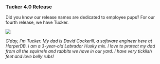 ### Tucker 4.0 Release

Did you know our release names are dedicated to employee pups? For our fourth release, we have Tucker.


<a href="url"><img src="../../images/dogs/tucker.png" height="auto" width: auto max-width="100%"></a>


_G’day, I’m Tucker. My dad is David Cockerill, a software engineer here at HarperDB. I am a 3-year-old Labrador Husky mix. I love to protect my dad from all the squirrels and rabbits we have in our yard. I have very ticklish feet and love belly rubs!_
